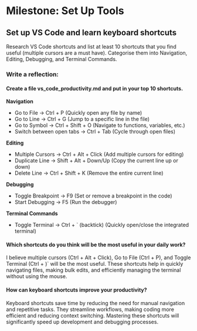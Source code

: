 # Milestone: Set Up Tools
## Set up VS Code and learn keyboard shortcuts
Research VS Code shortcuts and list at least 10 shortcuts that you find useful (multiple cursors are a must have). Categorise them into Navigation, Editing, Debugging, and Terminal Commands.

### Write a reflection:
#### Create a file vs_code_productivity.md and put in your top 10 shortcuts.
**Navigation**
- Go to File → Ctrl + P (Quickly open any file by name)
- Go to Line → Ctrl + G (Jump to a specific line in the file)
- Go to Symbol → Ctrl + Shift + O (Navigate to functions, variables, etc.)
- Switch between open tabs → Ctrl + Tab (Cycle through open files)

**Editing**
- Multiple Cursors → Ctrl + Alt + Click (Add multiple cursors for editing)
- Duplicate Line → Shift + Alt + Down/Up (Copy the current line up or down)
- Delete Line → Ctrl + Shift + K (Remove the entire current line)

**Debugging**
- Toggle Breakpoint → F9 (Set or remove a breakpoint in the code)
- Start Debugging → F5 (Run the debugger)

**Terminal Commands**
- Toggle Terminal → Ctrl + ` (backtick) (Quickly open/close the integrated terminal)

#### Which shortcuts do you think will be the most useful in your daily work?
I believe multiple cursors (Ctrl + Alt + Click), Go to File (Ctrl + P), and Toggle Terminal (Ctrl + )` will be the most useful. These shortcuts help in quickly navigating files, making bulk edits, and efficiently managing the terminal without using the mouse.

#### How can keyboard shortcuts improve your productivity?
Keyboard shortcuts save time by reducing the need for manual navigation and repetitive tasks. They streamline workflows, making coding more efficient and reducing context switching. Mastering these shortcuts will significantly speed up development and debugging processes.
